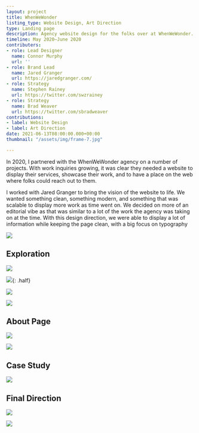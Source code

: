 ```yaml
---
layout: project
title: WhenWeWonder
listing_type: Website Design, Art Direction
type: Landing page
description: Agency website design for the folks over at WhenWeWonder.
timeline: May 2020–June 2020
contributers:
- role: Lead Designer
  name: Connor Murphy
  url: ''
- role: Brand Lead
  name: Jared Granger
  url: https://jaredgranger.com/
- role: Strategy
  name: Stephen Rainey
  url: https://twitter.com/swzrainey
- role: Strategy
  name: Brad Weaver
  url: https://twitter.com/sbradweaver
contributions:
- label: Website Design
- label: Art Direction
date: 2021-06-13T08:00:00.000+00:00
thumbnail: "/assets/img/frame-7.jpg"

---
```

In 2020, I partnered with the WhenWeWonder agency on a number of projects. With work inquiries growing, it was clear they needed a website to display their services, showcase their work, and to have a place on the web where folks could reach out to them.

I worked with Jared Granger to bring the vision of the website to life. We wanted something clean, something modern, and something that was scalable to display more work as time went on. We decided on more of an editorial vibe as that was similar to a lot of the work the agency was taking on at the time. With this design direction, we were able to display a lot of information while keeping the page clean, with a big focus on typography

![](/assets/img/2021/1-www-full-min.png)

## Exploration

![](/assets/img/2021/2-www-process-min.png)

![](/assets/img/2021/3-www-process-min.png){: .half}

![](/assets/img/2021/5-www-work-min.png)

![](/assets/img/2021/6-www-form-min.png)

## About Page

![](/assets/img/2021/7-www-about-min.png)

![](/assets/img/2021/6-www-profile-min.png)

## Case Study

![](/assets/img/2021/10-case-study.png)

## Final Direction

![](/assets/img/2021/7-www-full-min.png)

![](/assets/img/2021/8-responsive-min.png)